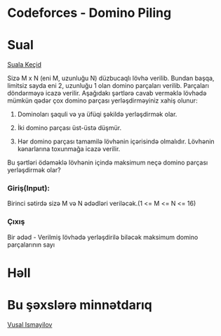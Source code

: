 # Codeforces - Domino Piling

# Sual

[Suala Keçid](https://codeforces.com/problemset/problem/50/A)

Sizə M x N (eni M, uzunluğu N) düzbucaqlı lövhə verilib. Bundan başqa, limitsiz sayda eni 2, uzunluğu 1 olan domino parçaları verilib. Parçaları döndərməyə icazə verilir. Aşağıdakı şərtlərə cavab verməklə lövhədə mümkün qədər çox domino parçası yerləşdirməyiniz xahiş olunur:

1. Dominoları şaquli və ya üfüqi şəkildə yerləşdirmək olar.

2. İki domino parçası üst-üstə düşmür.

3. Hər domino parçası tamamilə lövhənin içərisində olmalıdır. Lövhənin kənarlarına toxunmağa icazə verilir.

Bu şərtləri ödəməklə lövhənin içində maksimum neçə domino parçası yerləşdirmək olar?

### Giriş(Input):

Birinci sətirdə sizə M və N ədədləri veriləcək.(1 <= M <= N <= 16)

### Çıxış

Bir ədəd - Verilmiş lövhədə yerləşdirilə biləcək maksimum domino parçalarının sayı

# Həll

<!-- Sualın həllini bura yazın -->

# Bu şəxslərə minnətdarıq

[Vusal Ismayilov](https://github.com/VusalIs)

<!-- Əgər sualın və ya həllin yaranmasında iştirak etmisinizsə öz github linkinizi bura yaza bilərsiniz -->

<!-- Misal: [Vusal Ismayilov](https://github.com/VusalIs) -->

<!-- Zəhmət olmasa axır ikisindən başqa bütün kommentləri silin -->
